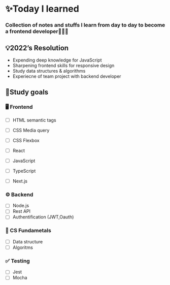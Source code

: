 # ✨Today I learned

### Collection of notes and stuffs I learn from day to day to become a frontend developer👨🏻‍💻

## 💡2022’s Resolution

>
- Expending deep knowledge for JavaScript
- Sharpening frontend skills for responsive design
- Study data structures & algorithms
- Experiecne of team project with backend developer


## ****📝Study goals****

### 🖥 Frontend

- [ ]  HTML semantic tags
- [ ]  CSS Media query
- [ ]  CSS Flexbox
- [ ]  React
- [ ]  JavaScript
- [ ]  TypeScript
- [ ]  Next.js


### ⚙️ Backend

- [ ]  Node.js
- [ ]  Rest API
- [ ]  Authentification (JWT,Oauth)

### 💫 CS Fundametals

- [ ]  Data structure
- [ ]  Algoritms

### ✅ Testing

- [ ]  Jest
- [ ]  Mocha
